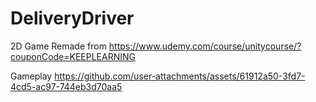 # DeliveryDriver
2D Game Remade from https://www.udemy.com/course/unitycourse/?couponCode=KEEPLEARNING

Gameplay
https://github.com/user-attachments/assets/61912a50-3fd7-4cd5-ac97-744eb3d70aa5



